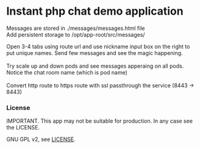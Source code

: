 # Instant php chat demo application

Messages are stored in ./messages/messages.html file <br>
Add persistent storage to /opt/app-root/src/messages/ <br>

Open 3-4 tabs using route url and use nickname input box on the right to put unique names. Send few messages and see the magic happening.<br>
<br>
Try scale up and down pods and see messages apperaing on all pods. Notice the chat room name (which is pod name)<br>
<br>
Convert http route to https route with ssl passthrough the service (8443 -> 8443)<br>


### License

IMPORTANT. This app may not be suitable for production. In any case see the LICENSE.

GNU GPL v2, see [LICENSE](https://github.com/theodorosploumis/php-chat/blob/master/LICENSE).
